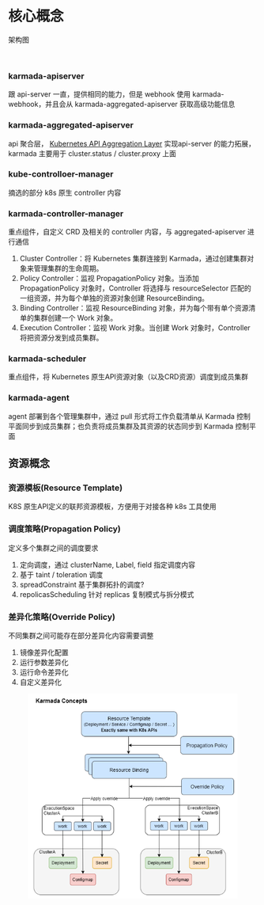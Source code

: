 # 核心概念

架构图

<figure><img src="../../../.gitbook/assets/image (1).png" alt=""><figcaption></figcaption></figure>

### karmada-apiserver

跟 api-server 一直，提供相同的能力，但是 webhook 使用 karmada-webhook，并且会从 karmada-aggregated-apiserver 获取高级功能信息

### karmada-aggregated-apiserver <a href="#karmada-aggregated-apiserver" id="karmada-aggregated-apiserver"></a>

api 聚合层， [Kubernetes API Aggregation Layer](https://kubernetes.io/docs/concepts/extend-kubernetes/api-extension/apiserver-aggregation/) 实现api-server 的能力拓展，karmada 主要用于 cluster.status / cluster.proxy 上面

### kube-controlloer-manager

摘选的部分 k8s 原生 controller 内容

### karmada-controller-manager

重点组件，自定义 CRD 及相关的 controller 内容，与 aggregated-apiserver 进行通信

1. Cluster Controller：将 Kubernetes 集群连接到 Karmada，通过创建集群对象来管理集群的生命周期。
2. Policy Controller：监视 PropagationPolicy 对象。当添加 PropagationPolicy 对象时，Controller 将选择与 resourceSelector 匹配的一组资源，并为每个单独的资源对象创建 ResourceBinding。
3. Binding Controller：监视 ResourceBinding 对象，并为每个带有单个资源清单的集群创建一个 Work 对象。
4. Execution Controller：监视 Work 对象。当创建 Work 对象时，Controller 将把资源分发到成员集群。

### karmada-scheduler

重点组件，将 Kubernetes 原生API资源对象（以及CRD资源）调度到成员集群

### karmada-agent

agent 部署到各个管理集群中，通过 pull 形式将工作负载清单从 Karmada 控制平面同步到成员集群；也负责将成员集群及其资源的状态同步到 Karmada 控制平面

## 资源概念

### 资源模板(Resource Template)

K8S 原生API定义的联邦资源模板，方便用于对接各种 k8s 工具使用

### 调度策略(Propagation Policy)

定义多个集群之间的调度要求

1. 定向调度，通过 clusterName, Label, field 指定调度内容
2. 基于 taint / toleration 调度
3. spreadConstraint 基于集群拓扑的调度?
4. repolicasScheduling 针对 replicas 复制模式与拆分模式

### 差异化策略(Override Policy) <a href="#override-policy" id="override-policy"></a>

不同集群之间可能存在部分差异化内容需要调整

1. 镜像差异化配置
2. 运行参数差异化
3. 运行命令差异化
4. 自定义差异化

<figure><img src="../../../.gitbook/assets/image.png" alt=""><figcaption></figcaption></figure>



